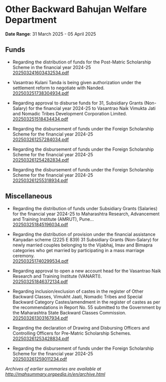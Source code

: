 # Other Backward Bahujan Welfare Department

**Date Range**: 31 March 2025 - 05 April 2025


## Funds
- Regarding the distribution of funds for the Post-Matric Scholarship Scheme in the financial year 2024-25\
  [202503241603432534.pdf](https://gr.maharashtra.gov.in/Site/Upload/Government%20Resolutions/English/202503241603432534.pdf)

- Vasantrao Kulani Tanda is being given authorization under the settlement reform to negotiate with Nanded.\
  [202503251738304934.pdf](https://gr.maharashtra.gov.in/Site/Upload/Government%20Resolutions/English/202503251738304934.pdf)

- Regarding approval to disburse funds for 31, Subsidiary Grants (Non-Salary) for the financial year 2024-25 to Vasantrao Naik Vimukta Jati and Nomadic Tribes Development Corporation Limited.\
  [202503251518434434.pdf](https://gr.maharashtra.gov.in/Site/Upload/Government%20Resolutions/English/202503251518434434.pdf)

- Regarding the disbursement of funds under the Foreign Scholarship Scheme for the financial year 2024-25\
  [202503261257284034.pdf](https://gr.maharashtra.gov.in/Site/Upload/Government%20Resolutions/English/202503261257284034.pdf)

- Regarding the disbursement of funds under the Foreign Scholarship Scheme for the financial year 2024-25\
  [202503261254282834.pdf](https://gr.maharashtra.gov.in/Site/Upload/Government%20Resolutions/English/202503261254282834.pdf)

- Regarding the disbursement of funds under the Foreign Scholarship Scheme for the financial year 2024-25\
  [202503261255318934.pdf](https://gr.maharashtra.gov.in/Site/Upload/Government%20Resolutions/English/202503261255318934.pdf)

## Miscellaneous
- Regarding the distribution of funds under Subsidiary Grants (Salaries) for the financial year 2024-25 to Maharashtra Research, Advancement and Training Institute (AMRUT), Pune...\
  [202503251845196034.pdf](https://gr.maharashtra.gov.in/Site/Upload/Government%20Resolutions/English/202503251845196034.pdf)

- Regarding the distribution of provision under the financial assistance Kanyadan scheme (2225 E 839) 31 Subsidiary Grants (Non-Salary) for newly married couples belonging to the Vijabhaj, Imav and Bimapra categories who get married by participating in a mass marriage ceremony.\
  [202503251740299534.pdf](https://gr.maharashtra.gov.in/Site/Upload/Government%20Resolutions/English/202503251740299534.pdf)

- Regarding approval to open a new account head for the Vasantrao Naik Research and Training Institute (VANARTI).\
  [202503251846372134.pdf](https://gr.maharashtra.gov.in/Site/Upload/Government%20Resolutions/English/202503251846372134.pdf)

- Regarding inclusion/exclusion of castes in the register of Other Backward Classes, Vimukht Jaati, Nomadic Tribes and Special Backward Category Castes/amendment in the register of castes as per the recommendations in Report No. 55 submitted to the Government by the Maharashtra State Backward Classes Commission.\
  [202503261303167934.pdf](https://gr.maharashtra.gov.in/Site/Upload/Government%20Resolutions/English/202503261303167934.pdf)

- Regarding the declaration of Drawing and Disbursing Officers and Controlling Officers for Pre-Matric Scholarship Schemes.\
  [202503261253428834.pdf](https://gr.maharashtra.gov.in/Site/Upload/Government%20Resolutions/English/202503261253428834.pdf)

- Regarding the disbursement of funds under the Foreign Scholarship Scheme for the financial year 2024-25\
  [202503261259011234.pdf](https://gr.maharashtra.gov.in/Site/Upload/Government%20Resolutions/English/202503261259011234.pdf)


*Archives of earlier summaries are available at http://mahsummary.orgpedia.in/en/archive.html*